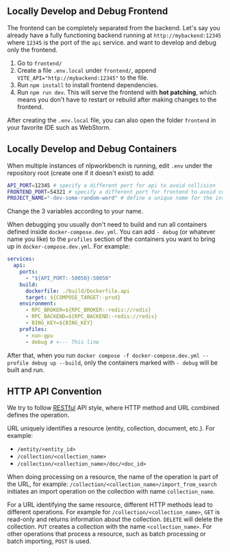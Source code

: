 ## Locally Develop and Debug Frontend
The frontend can be completely separated from the backend. Let's say you already have a fully functioning backend running at `http://mybackend:12345` where `12345` is the port of the `api` service. and want to develop and debug only the frontend.

1. Go to `frontend/`
2. Create a file `.env.local` under `frontend/`, append `VITE_API="http://mybackend:12345"` to the file.
3. Run `npm install` to install frontend dependencies.
4. Run `npm run dev`. This will serve the frontend with **hot patching**, which means you don't have to restart or rebuild after making changes to the frontend.

After creating the `.env.local` file, you can also open the folder `frontend` in your favorite IDE such as WebStorm.

## Locally Develop and Debug Containers
When multiple instances of nlpworkbench is running, edit `.env` under the repository root (create one if it doesn't exist) to add:
```bash
API_PORT=12345 # specify a different port for api to avoid collision
FRONTEND_PORT=54321 # specify a different port for frontend to avoid collision
PROJECT_NAME="-dev-some-random-word" # define a unique name for the instance
```
Change the 3 variables according to your name.

When debugging you usually don't need to build and run all containers defined inside `docker-compose.dev.yml`. You can add `- debug` (or whatever name you like) to the `profiles` section of the containers you want to bring up in `docker-compose.dev.yml`. For example:

```yaml
services:
  api:
    ports:
      - "${API_PORT:-50050}:50050"
    build:
      dockerfile: ./build/Dockerfile.api
      target: ${COMPOSE_TARGET:-prod}
    environment:
      - RPC_BROKER=${RPC_BROKER:-redis://redis}
      - RPC_BACKEND=${RPC_BACKEND:-redis://redis}
      - BING_KEY=${BING_KEY}
    profiles:
      - non-gpu
      - debug # <--- This line
```

After that, when you run `docker compose -f docker-compose.dev.yml --profile debug up --build`, only the containers marked with `- debug` will be built and run.

## HTTP API Convention
We try to follow [RESTful](https://learn.microsoft.com/en-us/azure/architecture/best-practices/api-design) API style, where HTTP method and URL combined defines the operation.

URL uniquely identifies a resource (entity, collection, document, etc.). For example:

* `/entity/<entity_id>`
* `/collection/<collection_name>`
* `/collection/<collection_name>/doc/<doc_id>`

When doing processing on a resource, the name of the operation is part of the URL, for example: `/collection/<collection_name>/import_from_search` initiates an import operation on the collection with name `collection_name`.

For a URL identifying the same resource, different HTTP methods lead to different operations. For example for `/collection/<collection_name>`, `GET` is read-only and returns information about the collection. `DELETE` will delete the collection. `PUT` creates a collection with the name `<collection_name>`. For other operations that process a resource, such as batch processing or batch importing, `POST` is used.